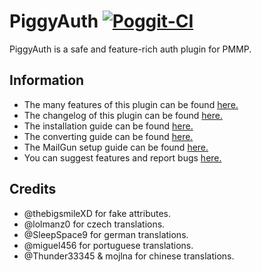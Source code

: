 # PiggyAuth [![Poggit-CI](https://poggit.pmmp.io/ci.badge/DaPigGuy/PiggyAuth/PiggyAuth/master)](https://poggit.pmmp.io/ci/DaPigGuy/PiggyAuth)
PiggyAuth is a safe and feature-rich auth plugin for PMMP.

## Information
 - The many features of this plugin can be found [here.](https://github.com/MCPEPIG/PiggyAuth/wiki/Features)
 - The changelog of this plugin can be found [here.](https://github.com/MCPEPIG/PiggyAuth/wiki/Changelog)
 - The installation guide can be found [here.](https://github.com/MCPEPIG/PiggyAuth/wiki/Installation)
 - The converting guide can be found [here.](https://github.com/MCPEPIG/PiggyAuth/wiki/Converting)
 - The MailGun setup guide can be found [here.](https://github.com/MCPEPIG/PiggyAuth/wiki/MailGun)
 - You can suggest features and report bugs [here.](https://github.com/MCPEPIG/PiggyAuth/issues/39)

## Credits
* @thebigsmileXD for fake attributes.
* @lolmanz0 for czech translations.
* @SleepSpace9 for german translations.
* @miguel456 for portuguese translations.
* @Thunder33345 & mojlna for chinese translations.
